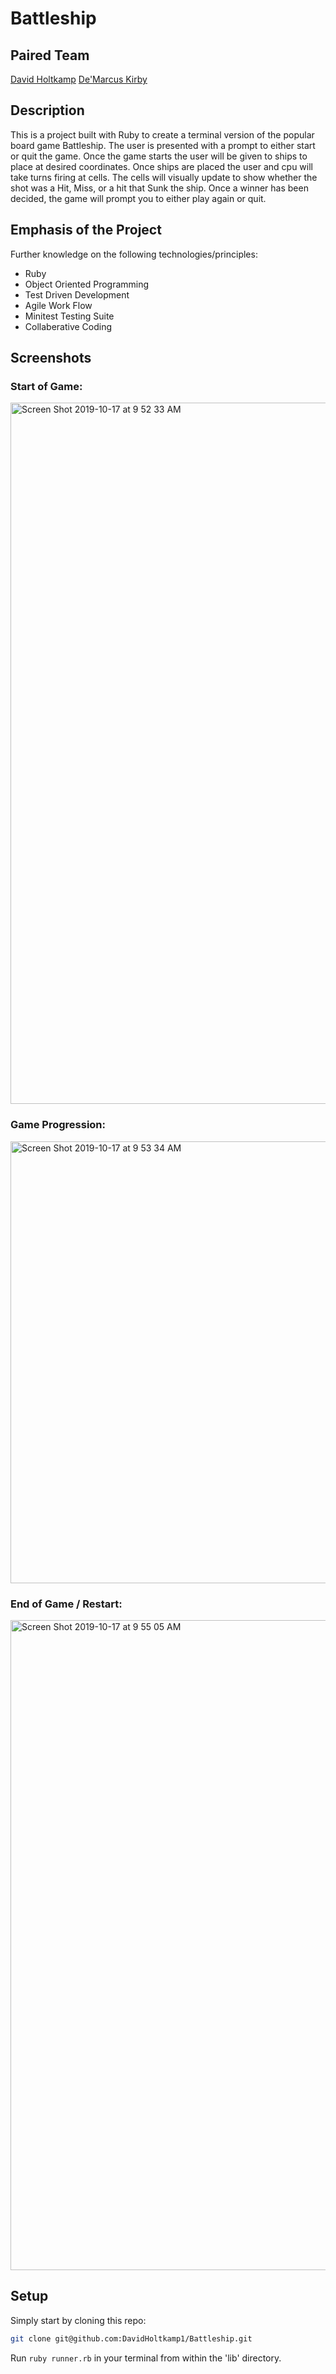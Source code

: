 # Battleship

## Paired Team
[David Holtkamp](https://github.com/DavidHoltkamp1)
[De'Marcus Kirby](https://github.com/KirbyDD)

## Description

This is a project built with Ruby to create a terminal version of the popular board game Battleship. The user is presented with a prompt to either start or quit the game. Once the game starts the user will be given to ships to place at desired coordinates. Once ships are placed the user and cpu will take turns firing at cells. The cells will visually update to show whether the shot was a Hit, Miss, or a hit that Sunk the ship. Once a winner has been decided, the game will prompt you to either play again or quit.

## Emphasis of the Project

Further knowledge on the following technologies/principles:

- Ruby
- Object Oriented Programming
- Test Driven Development
- Agile Work Flow
- Minitest Testing Suite
- Collaberative Coding

## Screenshots

### Start of Game:

<img width="1122" alt="Screen Shot 2019-10-17 at 9 52 33 AM" src="https://user-images.githubusercontent.com/36940278/67026659-c7bab080-f0f7-11e9-8d78-e24afbd9fde8.png">


### Game Progression:

<img width="707" alt="Screen Shot 2019-10-17 at 9 53 34 AM" src="https://user-images.githubusercontent.com/36940278/67026665-c9847400-f0f7-11e9-872f-1076cf2e34b3.png">

### End of Game / Restart:

<img width="1040" alt="Screen Shot 2019-10-17 at 9 55 05 AM" src="https://user-images.githubusercontent.com/36940278/67026669-cbe6ce00-f0f7-11e9-8708-c4c150e3b979.png">

## Setup

Simply start by cloning this repo:

```bash
git clone git@github.com:DavidHoltkamp1/Battleship.git
```

Run `ruby runner.rb` in your terminal from within the 'lib' directory.
